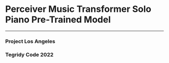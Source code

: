 # Perceiver Music Transformer Solo Piano Pre-Trained Model

***

### Project Los Angeles
### Tegridy Code 2022
